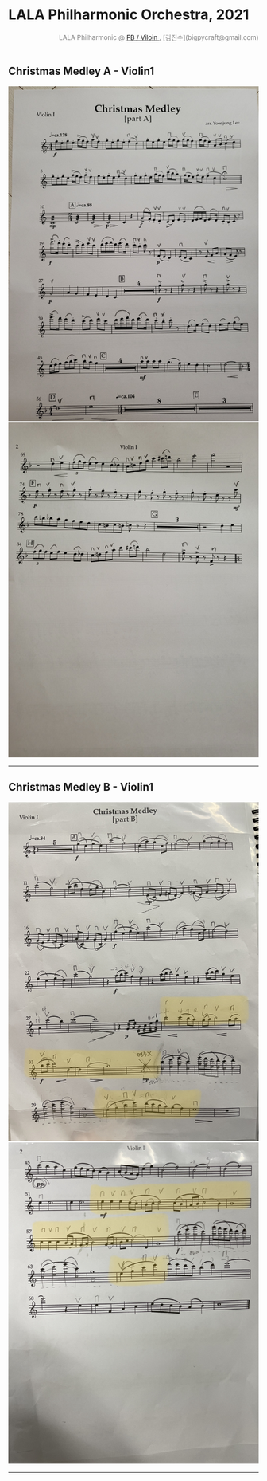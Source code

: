 
# LALA Philharmonic Orchestra, 2021

<div align='right'><font size=2 color='gray'>LALA Philharmonic  @ <font color='blue'><a href='https://www.facebook.com/jskim.kr'>FB / Viloin </a></font>, [김진수](bigpycraft@gmail.com)</font></div>
<br>

## Christmas  Medley A - Violin1

<img src="./memo/크리스마스 메들리 - A - Violin I - 1p.jpg">
<img src="./memo/크리스마스 메들리 - A - Violin I - 2p.jpg">
<hr>

## Christmas  Medley B - Violin1

<img src="./memo/수정_Xmas_B_1p.jpg">
<img src="./memo/수정_Xmas_B_2p.jpg">

<hr>
